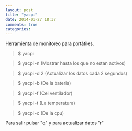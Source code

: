 ```yaml
---
layout: post
title: "yacpi"
date: 2014-01-27 18:37
comments: true
categories: 
---
```

Herramienta de monitoreo para portátiles.

>$ yacpi

>$ yacpi -n (Mostrar hasta los que no estan activos)

>$ yacpi -d 2 (Actualizar los datos cada 2 segundos)

>$ yacpi -b (De la bateria)

>$ yacpi -f (Cel ventilador)

>$ yacpi -t (La temperatura)

>$ yacpi -c (De la cpu)

Para salir pulsar "q" y para actualizar datos "r"

